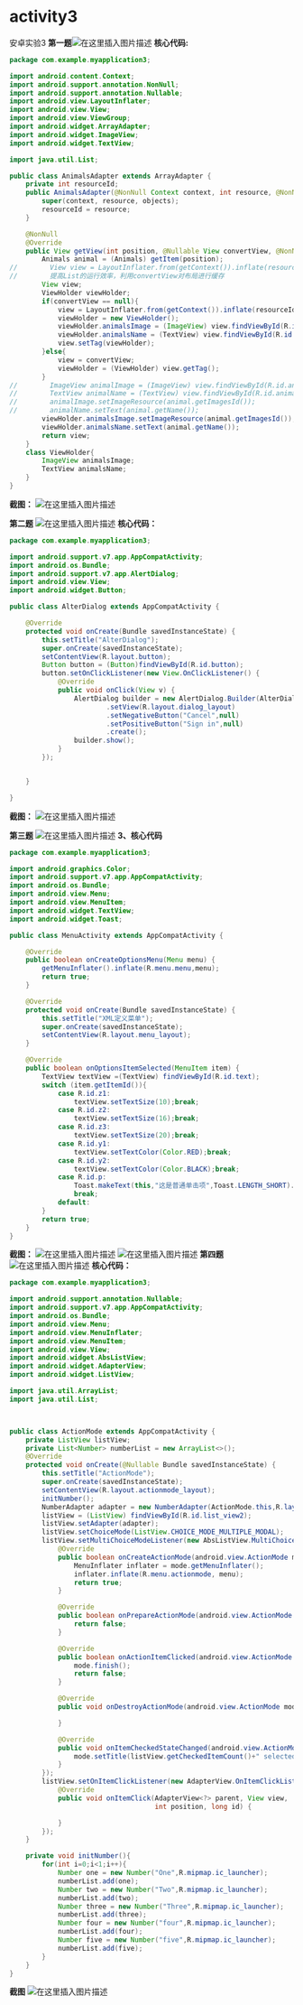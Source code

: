 # activity3
安卓实验3
**第一题**![在这里插入图片描述](https://img-blog.csdnimg.cn/20190408215932884.png?x-oss-process=image/watermark,type_ZmFuZ3poZW5naGVpdGk,shadow_10,text_aHR0cHM6Ly9ibG9nLmNzZG4ubmV0L3dhbmdiaW5fMTAxMg==,size_16,color_FFFFFF,t_70)
**核心代码:**
```java
package com.example.myapplication3;

import android.content.Context;
import android.support.annotation.NonNull;
import android.support.annotation.Nullable;
import android.view.LayoutInflater;
import android.view.View;
import android.view.ViewGroup;
import android.widget.ArrayAdapter;
import android.widget.ImageView;
import android.widget.TextView;

import java.util.List;

public class AnimalsAdapter extends ArrayAdapter {
    private int resourceId;
    public AnimalsAdapter(@NonNull Context context, int resource, @NonNull List<Animals> objects) {
        super(context, resource, objects);
        resourceId = resource;
    }

    @NonNull
    @Override
    public View getView(int position, @Nullable View convertView, @NonNull ViewGroup parent) {
        Animals animal = (Animals) getItem(position);
//        View view = LayoutInflater.from(getContext()).inflate(resourceId,parent,false);
//        提高List的运行效率，利用convertView对布局进行缓存
        View view;
        ViewHolder viewHolder;
        if(convertView == null){
            view = LayoutInflater.from(getContext()).inflate(resourceId,parent,false);
            viewHolder = new ViewHolder();
            viewHolder.animalsImage = (ImageView) view.findViewById(R.id.animals_image);
            viewHolder.animalsName = (TextView) view.findViewById(R.id.animals_name);
            view.setTag(viewHolder);
        }else{
            view = convertView;
            viewHolder = (ViewHolder) view.getTag();
        }
//        ImageView animalImage = (ImageView) view.findViewById(R.id.animals_image);
//        TextView animalName = (TextView) view.findViewById(R.id.animals_name);
//        animalImage.setImageResource(animal.getImagesId());
//        animalName.setText(animal.getName());
        viewHolder.animalsImage.setImageResource(animal.getImagesId());
        viewHolder.animalsName.setText(animal.getName());
        return view;
    }
    class ViewHolder{
        ImageView animalsImage;
        TextView animalsName;
    }
}
```

**截图：**
![在这里插入图片描述](https://img-blog.csdnimg.cn/20190408220118246.png?x-oss-process=image/watermark,type_ZmFuZ3poZW5naGVpdGk,shadow_10,text_aHR0cHM6Ly9ibG9nLmNzZG4ubmV0L3dhbmdiaW5fMTAxMg==,size_16,color_FFFFFF,t_70)

**第二题**
![在这里插入图片描述](https://img-blog.csdnimg.cn/20190408220407402.png?x-oss-process=image/watermark,type_ZmFuZ3poZW5naGVpdGk,shadow_10,text_aHR0cHM6Ly9ibG9nLmNzZG4ubmV0L3dhbmdiaW5fMTAxMg==,size_16,color_FFFFFF,t_70)
**核心代码：**
```java
package com.example.myapplication3;

import android.support.v7.app.AppCompatActivity;
import android.os.Bundle;
import android.support.v7.app.AlertDialog;
import android.view.View;
import android.widget.Button;

public class AlterDialog extends AppCompatActivity {

    @Override
    protected void onCreate(Bundle savedInstanceState) {
        this.setTitle("AlterDialog");
        super.onCreate(savedInstanceState);
        setContentView(R.layout.button);
        Button button = (Button)findViewById(R.id.button);
        button.setOnClickListener(new View.OnClickListener() {
            @Override
            public void onClick(View v) {
                AlertDialog builder = new AlertDialog.Builder(AlterDialog.this)
                        .setView(R.layout.dialog_layout)
                        .setNegativeButton("Cancel",null)
                        .setPositiveButton("Sign in",null)
                        .create();
                builder.show();
            }
        });


    }

}

```
**截图：**
![在这里插入图片描述](https://img-blog.csdnimg.cn/20190408220522911.png?x-oss-process=image/watermark,type_ZmFuZ3poZW5naGVpdGk,shadow_10,text_aHR0cHM6Ly9ibG9nLmNzZG4ubmV0L3dhbmdiaW5fMTAxMg==,size_16,color_FFFFFF,t_70)

**第三题**
![在这里插入图片描述](https://img-blog.csdnimg.cn/20190408220752440.png?x-oss-process=image/watermark,type_ZmFuZ3poZW5naGVpdGk,shadow_10,text_aHR0cHM6Ly9ibG9nLmNzZG4ubmV0L3dhbmdiaW5fMTAxMg==,size_16,color_FFFFFF,t_70)
**3、核心代码**
```java
package com.example.myapplication3;

import android.graphics.Color;
import android.support.v7.app.AppCompatActivity;
import android.os.Bundle;
import android.view.Menu;
import android.view.MenuItem;
import android.widget.TextView;
import android.widget.Toast;

public class MenuActivity extends AppCompatActivity {

    @Override
    public boolean onCreateOptionsMenu(Menu menu) {
        getMenuInflater().inflate(R.menu.menu,menu);
        return true;
    }

    @Override
    protected void onCreate(Bundle savedInstanceState) {
        this.setTitle("XML定义菜单");
        super.onCreate(savedInstanceState);
        setContentView(R.layout.menu_layout);
    }

    @Override
    public boolean onOptionsItemSelected(MenuItem item) {
        TextView textView =(TextView) findViewById(R.id.text);
        switch (item.getItemId()){
            case R.id.z1:
                textView.setTextSize(10);break;
            case R.id.z2:
                textView.setTextSize(16);break;
            case R.id.z3:
                textView.setTextSize(20);break;
            case R.id.y1:
                textView.setTextColor(Color.RED);break;
            case R.id.y2:
                textView.setTextColor(Color.BLACK);break;
            case R.id.p:
                Toast.makeText(this,"这是普通单击项",Toast.LENGTH_SHORT).show();
                break;
            default:
        }
        return true;
    }
}
```
**截图：**
![在这里插入图片描述](https://img-blog.csdnimg.cn/20190408221032125.png?x-oss-process=image/watermark,type_ZmFuZ3poZW5naGVpdGk,shadow_10,text_aHR0cHM6Ly9ibG9nLmNzZG4ubmV0L3dhbmdiaW5fMTAxMg==,size_16,color_FFFFFF,t_70)
![在这里插入图片描述](https://img-blog.csdnimg.cn/20190408221049503.png?x-oss-process=image/watermark,type_ZmFuZ3poZW5naGVpdGk,shadow_10,text_aHR0cHM6Ly9ibG9nLmNzZG4ubmV0L3dhbmdiaW5fMTAxMg==,size_16,color_FFFFFF,t_70)
**第四题**
![在这里插入图片描述](https://img-blog.csdnimg.cn/20190408221250834.png?x-oss-process=image/watermark,type_ZmFuZ3poZW5naGVpdGk,shadow_10,text_aHR0cHM6Ly9ibG9nLmNzZG4ubmV0L3dhbmdiaW5fMTAxMg==,size_16,color_FFFFFF,t_70)
**核心代码：**
```java
package com.example.myapplication3;

import android.support.annotation.Nullable;
import android.support.v7.app.AppCompatActivity;
import android.os.Bundle;
import android.view.Menu;
import android.view.MenuInflater;
import android.view.MenuItem;
import android.view.View;
import android.widget.AbsListView;
import android.widget.AdapterView;
import android.widget.ListView;

import java.util.ArrayList;
import java.util.List;



public class ActionMode extends AppCompatActivity {
    private ListView listView;
    private List<Number> numberList = new ArrayList<>();
    @Override
    protected void onCreate(@Nullable Bundle savedInstanceState) {
        this.setTitle("ActionMode");
        super.onCreate(savedInstanceState);
        setContentView(R.layout.actionmode_layout);
        initNumber();
        NumberAdapter adapter = new NumberAdapter(ActionMode.this,R.layout.number_layout,numberList);
        listView = (ListView) findViewById(R.id.list_view2);
        listView.setAdapter(adapter);
        listView.setChoiceMode(ListView.CHOICE_MODE_MULTIPLE_MODAL);
        listView.setMultiChoiceModeListener(new AbsListView.MultiChoiceModeListener() {
            @Override
            public boolean onCreateActionMode(android.view.ActionMode mode, Menu menu) {
                MenuInflater inflater = mode.getMenuInflater();
                inflater.inflate(R.menu.actionmode, menu);
                return true;
            }

            @Override
            public boolean onPrepareActionMode(android.view.ActionMode mode, Menu menu) {
                return false;
            }

            @Override
            public boolean onActionItemClicked(android.view.ActionMode mode, MenuItem item) {
                mode.finish();
                return false;
            }

            @Override
            public void onDestroyActionMode(android.view.ActionMode mode) {

            }

            @Override
            public void onItemCheckedStateChanged(android.view.ActionMode mode, int position, long id, boolean checked) {
                mode.setTitle(listView.getCheckedItemCount()+" selected");
            }
        });
        listView.setOnItemClickListener(new AdapterView.OnItemClickListener() {
            @Override
            public void onItemClick(AdapterView<?> parent, View view,
                                    int position, long id) {

            }
        });
    }

    private void initNumber(){
        for(int i=0;i<1;i++){
            Number one = new Number("One",R.mipmap.ic_launcher);
            numberList.add(one);
            Number two = new Number("Two",R.mipmap.ic_launcher);
            numberList.add(two);
            Number three = new Number("Three",R.mipmap.ic_launcher);
            numberList.add(three);
            Number four = new Number("four",R.mipmap.ic_launcher);
            numberList.add(four);
            Number five = new Number("five",R.mipmap.ic_launcher);
            numberList.add(five);
        }
    }
}
```
**截图**
![在这里插入图片描述](https://img-blog.csdnimg.cn/20190408221540385.png?x-oss-process=image/watermark,type_ZmFuZ3poZW5naGVpdGk,shadow_10,text_aHR0cHM6Ly9ibG9nLmNzZG4ubmV0L3dhbmdiaW5fMTAxMg==,size_16,color_FFFFFF,t_70)
